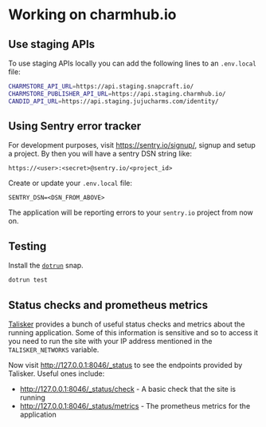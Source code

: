 
# Working on charmhub.io

## Use staging APIs

To use staging APIs locally you can add the following lines to an `.env.local` file:

```bash
CHARMSTORE_API_URL=https://api.staging.snapcraft.io/
CHARMSTORE_PUBLISHER_API_URL=https://api.staging.charmhub.io/
CANDID_API_URL=https://api.staging.jujucharms.com/identity/
```

## Using Sentry error tracker

For development purposes, visit https://sentry.io/signup/, signup and setup a project. By then you will have a sentry DSN string like:

```
https://<user>:<secret>@sentry.io/<project_id>
```

Create or update your `.env.local` file:

```
SENTRY_DSN=<DSN_FROM_ABOVE>
```

The application will be reporting errors to your `sentry.io` project from now on.

## Testing

Install the [`dotrun`](https://snapcraft.io/dotrun) snap.

``` bash
dotrun test
```

## Status checks and prometheus metrics

[Talisker](https://talisker.readthedocs.io/en/latest/) provides a bunch of useful status checks and metrics about the running application. Some of this information is sensitive and so to access it you need to run the site with your IP address mentioned in the `TALISKER_NETWORKS` variable.

Now visit http://127.0.0.1:8046/_status to see the endpoints provided by Talisker. Useful ones include:

- http://127.0.0.1:8046/_status/check - A basic check that the site is running
- http://127.0.0.1:8046/_status/metrics - The prometheus metrics for the application
